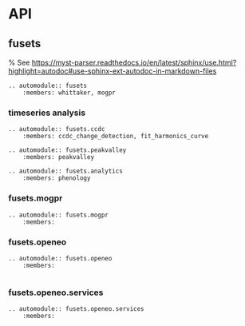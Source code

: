 # API

## fusets

% See https://myst-parser.readthedocs.io/en/latest/sphinx/use.html?highlight=autodoc#use-sphinx-ext-autodoc-in-markdown-files

```{eval-rst}
.. automodule:: fusets
    :members: whittaker, mogpr

```

### timeseries analysis

```{eval-rst}
.. automodule:: fusets.ccdc
    :members: ccdc_change_detection, fit_harmonics_curve
    
.. automodule:: fusets.peakvalley
    :members: peakvalley

.. automodule:: fusets.analytics
    :members: phenology

```

### fusets.mogpr

```{eval-rst}
.. automodule:: fusets.mogpr
    :members:

```


### fusets.openeo

```{eval-rst}
.. automodule:: fusets.openeo
    :members:
    
```

### fusets.openeo.services

```{eval-rst}
.. automodule:: fusets.openeo.services
    :members:
    
```